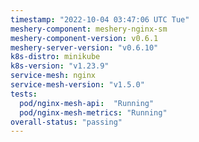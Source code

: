 ```yaml
---
timestamp: "2022-10-04 03:47:06 UTC Tue"
meshery-component: meshery-nginx-sm
meshery-component-version: v0.6.1
meshery-server-version: "v0.6.10"
k8s-distro: minikube
k8s-version: "v1.23.9"
service-mesh: nginx
service-mesh-version: "v1.5.0"
tests:
  pod/nginx-mesh-api:  "Running"
  pod/nginx-mesh-metrics: "Running"
overall-status: "passing"
---
```

